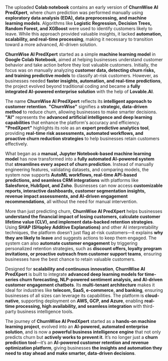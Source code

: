 The uploaded **Colab notebook** contains an early version of **ChurnWise AI PredXpert**, where churn prediction was performed manually using **exploratory data analysis (EDA), data preprocessing, and machine learning models**. Algorithms like **Logistic Regression, Decision Trees, Random Forest, and XGBoost** were used to identify customers likely to leave. While this approach provided valuable insights, it lacked **automation, scalability, and real-time processing**, making it necessary to transition toward a more advanced, AI-driven solution.  

**ChurnWise AI PredXpert** started as a simple **machine learning model** in **Google Colab Notebook**, aimed at helping businesses understand customer behavior and take action before they lost valuable customers. Initially, the focus was on manually analyzing **customer data, detecting churn risks, and training predictive models** to classify at-risk customers. However, as businesses needed **faster insights, automation, and real-time predictions**, the project evolved beyond traditional coding and became a **fully integrated AI-powered enterprise solution** with the help of **Lovable.AI**.  

The name **ChurnWise AI PredXpert** reflects its **intelligent approach to customer retention**. **"ChurnWise"** signifies a **strategic, data-driven method** to reduce churn, allowing businesses to make smarter decisions. **"AI"** represents the **advanced artificial intelligence and deep learning capabilities** that enhance the platform's accuracy and efficiency. **"PredXpert"** highlights its role as an **expert predictive analytics tool**, providing **real-time risk assessments, automated workflows, and proactive churn reduction strategies** to help businesses retain customers effectively.  

What began as a **manual, Jupyter Notebook-based machine learning model** has now transformed into a **fully automated AI-powered system** that **streamlines every aspect of churn prediction**. Instead of manually engineering features, validating datasets, and comparing models, the system now supports **AutoML workflows, real-time API-based predictions, and seamless CRM integrations** with platforms like **Salesforce, HubSpot, and Zoho**. Businesses can now access **customizable reports, interactive dashboards, customer segmentation insights, revenue impact assessments, and AI-driven engagement recommendations**, all without the need for manual intervention.  

More than just predicting churn, **ChurnWise AI PredXpert** helps businesses **understand the financial impact of losing customers, calculate customer lifetime value (CLV), and implement data-backed retention strategies**. Using **SHAP (SHapley Additive Explanations)** and other AI interpretability techniques, the platform doesn’t just flag at-risk customers—it explains **why they are likely to leave** and suggests actions to keep them engaged. The system can also **automate customer engagement** by triggering personalized retention strategies, such as **discount offers, loyalty program invitations, or proactive outreach from customer support teams**, ensuring businesses have the best chance to retain valuable customers.  

Designed for **scalability and continuous innovation**, **ChurnWise AI PredXpert** is built to integrate **advanced deep learning models for time-series churn forecasting, NLP-powered sentiment analysis, and AI-driven customer engagement chatbots**. Its **multi-tenant architecture** makes it ideal for industries like **telecom, SaaS, e-commerce, and banking**, ensuring businesses of all sizes can leverage its capabilities. The platform is **cloud-native**, supporting deployment on **AWS, GCP, and Azure**, enabling **real-time processing, high availability, and seamless integration** with third-party business intelligence tools.  

The journey of **ChurnWise AI PredXpert** started as a **hands-on machine learning project**, evolved into an **AI-powered, automated enterprise solution**, and is now a **powerful business intelligence engine** that not only predicts churn but **actively works to prevent it**. It’s no longer just a **churn prediction tool**—it’s an **AI-powered customer retention and revenue optimization platform**, giving businesses **the insights and automation they need to stay ahead and make smarter, data-driven decisions**.

